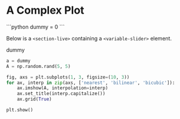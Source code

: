<!-- markdownlint-disable MD033 -->

# A Complex Plot

<section-start api="start">
```python
dummy = 0
```
</section-start>


Below is a `<section-live>` containing a `<variable-slider>` element. 

<section-live>
<variable-slider>dummy</variable-slider>

```python
a = dummy
A = np.random.rand(5, 5)

fig, axs = plt.subplots(1, 3, figsize=(10, 3))
for ax, interp in zip(axs, ['nearest', 'bilinear', 'bicubic']):
    ax.imshow(A, interpolation=interp)
    ax.set_title(interp.capitalize())
    ax.grid(True)

plt.show()
```
</section-live>

